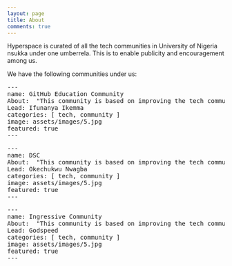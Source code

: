 ```yaml
---
layout: page
title: About
comments: true
---
```


Hyperspace is curated of all the tech communities in University of Nigeria nsukka under one umberrela. This is to enable publicity and encouragement among us.
    
We have the following communities under us:
<pre class="highlight">
---
name: GitHub Education Community
About:  "This community is based on improving the tech community in campus"
Lead: Ifunanya Ikemma
categories: [ tech, community ]
image: assets/images/5.jpg
featured: true
---
</pre>

<pre class="highlight">
---
name: DSC 
About:  "This community is based on improving the tech community in campus"
Lead: Okechukwu Nwagba
categories: [ tech, community ]
image: assets/images/5.jpg
featured: true
---
</pre>

<pre class="highlight">
---
name: Ingressive Community
About:  "This community is based on improving the tech community in campus"
Lead: Godspeed
categories: [ tech, community ]
image: assets/images/5.jpg
featured: true
---
</pre>


